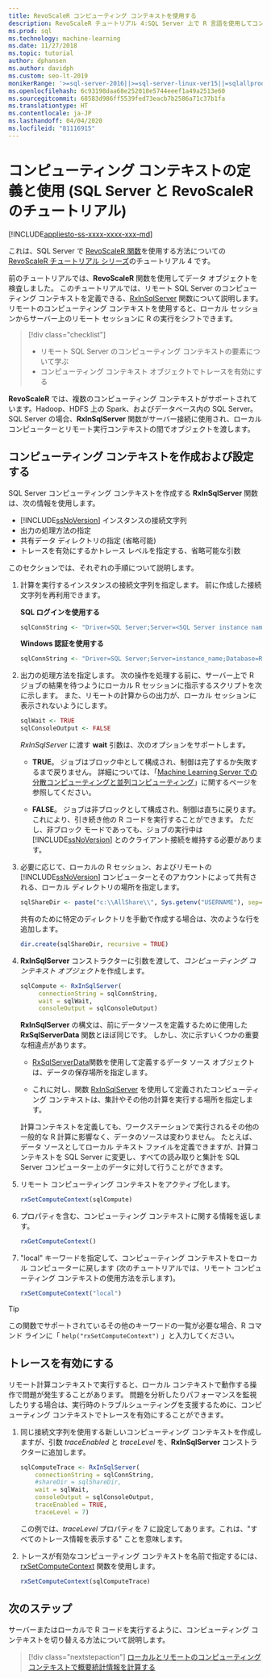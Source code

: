 ```yaml
---
title: RevoScaleR コンピューティング コンテキストを使用する
description: RevoScaleR チュートリアル 4:SQL Server 上で R 言語を使用してコンピューティング コンテキストを定義する方法。
ms.prod: sql
ms.technology: machine-learning
ms.date: 11/27/2018
ms.topic: tutorial
author: dphansen
ms.author: davidph
ms.custom: seo-lt-2019
monikerRange: '>=sql-server-2016||>=sql-server-linux-ver15||=sqlallproducts-allversions'
ms.openlocfilehash: 6c93198daa68e252018e5744eeef1a49a2513e60
ms.sourcegitcommit: 68583d986ff5539fed73eacb7b2586a71c37b1fa
ms.translationtype: HT
ms.contentlocale: ja-JP
ms.lasthandoff: 04/04/2020
ms.locfileid: "81116915"
---
```

# <a name="define-and-use-compute-contexts-sql-server-and-revoscaler-tutorial"></a>コンピューティング コンテキストの定義と使用 (SQL Server と RevoScaleR のチュートリアル)
[!INCLUDE[appliesto-ss-xxxx-xxxx-xxx-md](../../includes/appliesto-ss-xxxx-xxxx-xxx-md.md)]

これは、SQL Server で [RevoScaleR 関数](https://docs.microsoft.com/machine-learning-server/r-reference/revoscaler/revoscaler)を使用する方法についての [RevoScaleR チュートリアル シリーズ](deepdive-data-science-deep-dive-using-the-revoscaler-packages.md)のチュートリアル 4 です。

前のチュートリアルでは、**RevoScaleR** 関数を使用してデータ オブジェクトを検査しました。 このチュートリアルでは、リモート SQL Server のコンピューティング コンテキストを定義できる、[RxInSqlServer](https://docs.microsoft.com/machine-learning-server/r-reference/revoscaler/rxinsqlserver) 関数について説明します。 リモートのコンピューティング コンテキストを使用すると、ローカル セッションからサーバー上のリモート セッションに R の実行をシフトできます。 

> [!div class="checklist"]
> * リモート SQL Server のコンピューティング コンテキストの要素について学ぶ
> * コンピューティング コンテキスト オブジェクトでトレースを有効にする

**RevoScaleR** では、複数のコンピューティング コンテキストがサポートされています。Hadoop、HDFS 上の Spark、およびデータベース内の SQL Server。 SQL Server の場合、**RxInSqlServer** 関数がサーバー接続に使用され、ローカル コンピューターとリモート実行コンテキストの間でオブジェクトを渡します。

## <a name="create-and-set-a-compute-context"></a>コンピューティング コンテキストを作成および設定する

SQL Server コンピューティング コンテキストを作成する **RxInSqlServer** 関数は、次の情報を使用します。

+ [!INCLUDE[ssNoVersion](../../includes/ssnoversion-md.md)] インスタンスの接続文字列
+ 出力の処理方法の指定
+ 共有データ ディレクトリの指定 (省略可能)
+ トレースを有効にするかトレース レベルを指定する、省略可能な引数

このセクションでは、それぞれの手順について説明します。

1. 計算を実行するインスタンスの接続文字列を指定します。 前に作成した接続文字列を再利用できます。

    **SQL ログインを使用する**

    ```R
    sqlConnString <- "Driver=SQL Server;Server=<SQL Server instance name>; Database=<database name>;Uid=<SQL user nme>;Pwd=<password>"
      ```

    **Windows 認証を使用する**

    ```R
    sqlConnString <- "Driver=SQL Server;Server=instance_name;Database=RevoDeepDive;Trusted_Connection=True"
    ```
    
2. 出力の処理方法を指定します。 次の操作を処理する前に、サーバー上で R ジョブの結果を待つようにローカル R セッションに指示するスクリプトを次に示します。 また、リモートの計算からの出力が、ローカル セッションに表示されないようにします。
  
    ```R
    sqlWait <- TRUE
    sqlConsoleOutput <- FALSE
    ```
  
    *RxInSqlServer* に渡す **wait** 引数は、次のオプションをサポートします。
  
    -   **TRUE**。 ジョブはブロック中として構成され、制御は完了するか失敗するまで戻りません。  詳細については、「[Machine Learning Server での分散コンピューティングと並列コンピューティング](https://docs.microsoft.com/machine-learning-server/r/how-to-revoscaler-distributed-computing)」に関するページを参照してください。
  
    -   **FALSE**。 ジョブは非ブロックとして構成され、制御は直ちに戻ります。これにより、引き続き他の R コードを実行することができます。 ただし、非ブロック モードであっても、ジョブの実行中は [!INCLUDE[ssNoVersion](../../includes/ssnoversion-md.md)] とのクライアント接続を維持する必要があります。

3. 必要に応じて、ローカルの R セッション、およびリモートの [!INCLUDE[ssNoVersion](../../includes/ssnoversion-md.md)] コンピューターとそのアカウントによって共有される、ローカル ディレクトリの場所を指定します。

    ```R
    sqlShareDir <- paste("c:\\AllShare\\", Sys.getenv("USERNAME"), sep="")
    ```
    
   共有のために特定のディレクトリを手動で作成する場合は、次のような行を追加します。

    ```R
    dir.create(sqlShareDir, recursive = TRUE)
    ```

4. **RxInSqlServer** コンストラクターに引数を渡して、*コンピューティング コンテキスト オブジェクト*を作成します。

    ```R
    sqlCompute <- RxInSqlServer(  
         connectionString = sqlConnString,
         wait = sqlWait,
         consoleOutput = sqlConsoleOutput)
    ```
    
    **RxInSqlServer** の構文は、前にデータソースを定義するために使用した **RxSqlServerData** 関数とほぼ同じです。 しかし、次に示すいくつかの重要な相違点があります。
      
    - [RxSqlServerData](https://docs.microsoft.com/machine-learning-server/r-reference/revoscaler/rxsqlserverdata)関数を使用して定義するデータ ソース オブジェクトは、データの保存場所を指定します。
    
    - これに対し、関数 [RxInSqlServer](https://docs.microsoft.com/machine-learning-server/r-reference/revoscaler/rxinsqlserver) を使用して定義されたコンピューティング コンテキストは、集計やその他の計算を実行する場所を指定します。
    
    計算コンテキストを定義しても、ワークステーションで実行されるその他の一般的な R 計算に影響なく、データのソースは変わりません。 たとえば、データ ソースとしてローカル テキスト ファイルを定義できますが、計算コンテキストを SQL Server に変更し、すべての読み取りと集計を SQL Server コンピューター上のデータに対して行うことができます。

5. リモート コンピューティング コンテキストをアクティブ化します。

    ```R
    rxSetComputeContext(sqlCompute)
    ```

6. プロパティを含む、コンピューティング コンテキストに関する情報を返します。

    ```R
    rxGetComputeContext()
    ```

7. "local" キーワードを指定して、コンピューティング コンテキストをローカル コンピューターに戻します (次のチュートリアルでは、リモート コンピューティング コンテキストの使用方法を示します)。

    ```R
    rxSetComputeContext("local")
    ```

> [!Tip]
> この関数でサポートされているその他のキーワードの一覧が必要な場合、R コマンド ラインに「 `help("rxSetComputeContext")` 」と入力してください。

## <a name="enable-tracing"></a>トレースを有効にする

リモート計算コンテキストで実行すると、ローカル コンテキストで動作する操作で問題が発生することがあります。 問題を分析したりパフォーマンスを監視したりする場合は、実行時のトラブルシューティングを支援するために、コンピューティング コンテキストでトレースを有効にすることができます。

1. 同じ接続文字列を使用する新しいコンピューティング コンテキストを作成しますが、引数 *traceEnabled* と *traceLevel* を、**RxInSqlServer** コンストラクターに追加します。

    ```R
    sqlComputeTrace <- RxInSqlServer(
        connectionString = sqlConnString,
        #shareDir = sqlShareDir,
        wait = sqlWait,
        consoleOutput = sqlConsoleOutput,
        traceEnabled = TRUE,
        traceLevel = 7)
    ```
  
   この例では、*traceLevel* プロパティを 7 に設定してあります。これは、"すべてのトレース情報を表示する" ことを意味します。

2. トレースが有効なコンピューティング コンテキストを名前で指定するには、[rxSetComputeContext](https://docs.microsoft.com/machine-learning-server/r-reference/revoscaler/rxsetcomputecontext) 関数を使用します。

    ```R
    rxSetComputeContext(sqlComputeTrace)
    ```

## <a name="next-steps"></a>次のステップ

サーバーまたはローカルで R コードを実行するように、コンピューティング コンテキストを切り替える方法について説明します。

> [!div class="nextstepaction"]
> [ローカルとリモートのコンピューティング コンテキストで概要統計情報を計算する](../../machine-learning/tutorials/deepdive-create-and-run-r-scripts.md)